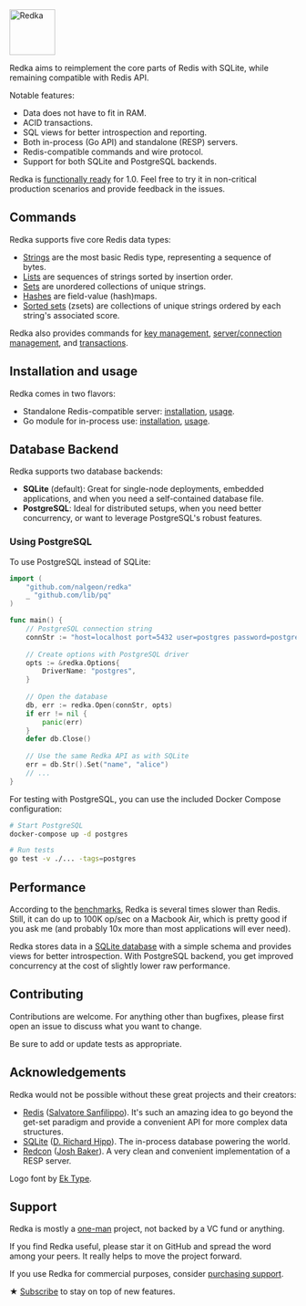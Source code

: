 <img alt="Redka" src="logo.svg" height="80" align="center">

Redka aims to reimplement the core parts of Redis with SQLite, while remaining compatible with Redis API.

Notable features:

-   Data does not have to fit in RAM.
-   ACID transactions.
-   SQL views for better introspection and reporting.
-   Both in-process (Go API) and standalone (RESP) servers.
-   Redis-compatible commands and wire protocol.
-   Support for both SQLite and PostgreSQL backends.

Redka is [functionally ready](docs/roadmap.md) for 1.0. Feel free to try it in non-critical production scenarios and provide feedback in the issues.

## Commands

Redka supports five core Redis data types:

-   [Strings](docs/commands/strings.md) are the most basic Redis type, representing a sequence of bytes.
-   [Lists](docs/commands/lists.md) are sequences of strings sorted by insertion order.
-   [Sets](docs/commands/sets.md) are unordered collections of unique strings.
-   [Hashes](docs/commands/hashes.md) are field-value (hash)maps.
-   [Sorted sets](docs/commands/sorted-sets.md) (zsets) are collections of unique strings ordered by each string's associated score.

Redka also provides commands for [key management](docs/commands/keys.md), [server/connection management](docs/commands/server.md), and [transactions](docs/commands/transactions.md).

## Installation and usage

Redka comes in two flavors:

-   Standalone Redis-compatible server: [installation](docs/install-standalone.md), [usage](docs/usage-standalone.md).
-   Go module for in-process use: [installation](docs/install-module.md), [usage](docs/usage-module.md).

## Database Backend

Redka supports two database backends:

- **SQLite** (default): Great for single-node deployments, embedded applications, and when you need a self-contained database file.
- **PostgreSQL**: Ideal for distributed setups, when you need better concurrency, or want to leverage PostgreSQL's robust features.

### Using PostgreSQL

To use PostgreSQL instead of SQLite:

```go
import (
    "github.com/nalgeon/redka"
    _ "github.com/lib/pq"
)

func main() {
    // PostgreSQL connection string
    connStr := "host=localhost port=5432 user=postgres password=postgres dbname=redka sslmode=disable"
    
    // Create options with PostgreSQL driver
    opts := &redka.Options{
        DriverName: "postgres",
    }
    
    // Open the database
    db, err := redka.Open(connStr, opts)
    if err != nil {
        panic(err)
    }
    defer db.Close()
    
    // Use the same Redka API as with SQLite
    err = db.Str().Set("name", "alice")
    // ...
}
```

For testing with PostgreSQL, you can use the included Docker Compose configuration:

```bash
# Start PostgreSQL
docker-compose up -d postgres

# Run tests
go test -v ./... -tags=postgres
```

## Performance

According to the [benchmarks](docs/performance.md), Redka is several times slower than Redis. Still, it can do up to 100K op/sec on a Macbook Air, which is pretty good if you ask me (and probably 10x more than most applications will ever need).

Redka stores data in a [SQLite database](docs/persistence.md) with a simple schema and provides views for better introspection. With PostgreSQL backend, you get improved concurrency at the cost of slightly lower raw performance.

## Contributing

Contributions are welcome. For anything other than bugfixes, please first open an issue to discuss what you want to change.

Be sure to add or update tests as appropriate.

## Acknowledgements

Redka would not be possible without these great projects and their creators:

-   [Redis](https://redis.io/) ([Salvatore Sanfilippo](https://github.com/antirez)). It's such an amazing idea to go beyond the get-set paradigm and provide a convenient API for more complex data structures.
-   [SQLite](https://sqlite.org/) ([D. Richard Hipp](https://www.sqlite.org/crew.html)). The in-process database powering the world.
-   [Redcon](https://github.com/tidwall/redcon) ([Josh Baker](https://github.com/tidwall)). A very clean and convenient implementation of a RESP server.

Logo font by [Ek Type](https://ektype.in/).

## Support

Redka is mostly a [one-man](https://antonz.org/) project, not backed by a VC fund or anything.

If you find Redka useful, please star it on GitHub and spread the word among your peers. It really helps to move the project forward.

If you use Redka for commercial purposes, consider [purchasing support](https://antonz.gumroad.com/l/redka-plus).

★ [Subscribe](https://antonz.org/subscribe/) to stay on top of new features.
